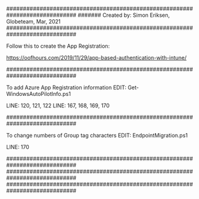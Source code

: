 #############################################################################
####### Created by: Simon Eriksen, Globeteam, Mar, 2021
#############################################################################


Follow this to create the App Registration:

https://oofhours.com/2019/11/29/app-based-authentication-with-intune/

#############################################################################

To add Azure App Registration information
EDIT: Get-WindowsAutoPilotInfo.ps1

LINE: 120, 121, 122
LINE: 167, 168, 169, 170

#############################################################################

To change numbers of Group tag characters
EDIT: EndpointMigration.ps1

LINE: 170


#############################################################################
#############################################################################
#############################################################################
